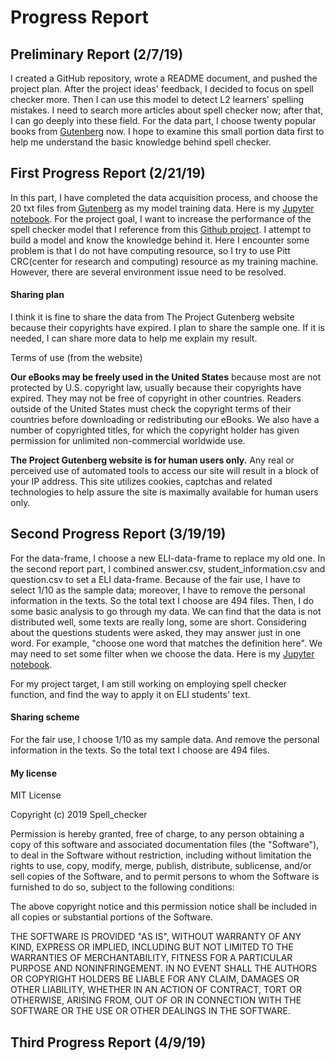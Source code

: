 # Progress Report

## Preliminary Report (2/7/19)
I created a GitHub repository, wrote a README document, and pushed the project plan. After the project ideas' feedback, I decided to focus on spell checker more. Then I can use this model to detect L2 learners' spelling mistakes. I need to search more articles about spell checker now; after that, I can go deeply into these field. For the data part, I choose twenty popular books from [Gutenberg](http://www.gutenberg.org) now. I hope to examine this small portion data first to help me understand the basic knowledge behind spell checker.

## First Progress Report (2/21/19)
In this part, I have completed the data acquisition process, and choose the 20 txt files from [Gutenberg](http://www.gutenberg.org) as my model training data. Here is my [Jupyter notebook](https://github.com/Data-Science-for-Linguists-2019/Spell-Checker/blob/master/spell_checker_main.ipynb). For the project goal, I want to increase the performance of the spell checker model that I reference from this [Github project](https://github.com/Currie32/Spell-Checker). I attempt to build a model and know the knowledge behind it. Here I encounter some problem is that I do not have computing resource, so I try to use Pitt CRC(center for research and computing) resource as my training machine. However, there are several environment issue need to be resolved.

#### Sharing plan
I think it is fine to share the data from The Project Gutenberg website because their copyrights have expired. I plan to share the sample one. If it is needed, I can share more data to help me explain my result.

Terms of use (from the website)

**Our eBooks may be freely used in the United States** because most are not protected by U.S. copyright law, usually because their copyrights have expired. They may not be free of copyright in other countries. Readers outside of the United States must check the copyright terms of their countries before downloading or redistributing our eBooks. We also have a number of copyrighted titles, for which the copyright holder has given permission for unlimited non-commercial worldwide use.

**The Project Gutenberg website is for human users only.** Any real or perceived use of automated tools to access our site will result in a block of your IP address. This site utilizes cookies, captchas and related technologies to help assure the site is maximally available for human users only.

## Second Progress Report (3/19/19)

For the data-frame, I choose a new ELI-data-frame to replace my old one. In the second report part, I combined answer.csv, student_information.csv and  question.csv to set a ELI data-frame. Because of the fair use, I have to select 1/10 as the sample data; moreover, I have to remove the personal information in the texts. So the total text I choose are 494 files. Then, I do some basic analysis to go through my data. We can find that the data is not distributed well, some texts are really long, some are short. Considering about the questions students were asked, they may answer just in one word. For example, "choose one word that matches the definition here". We may need to set some filter when we choose the data. Here is my [Jupyter notebook](https://github.com/Data-Science-for-Linguists-2019/Spell-Checker/blob/master/ELI_data_frame.ipynb).

For my project target, I am still working on employing spell checker function, and find the way to apply it on ELI students' text.

#### Sharing scheme
For the fair use, I choose 1/10 as my sample data. And remove the personal information in the texts. So the total text I choose are 494 files.

#### My license
MIT License

Copyright (c) 2019 Spell_checker

Permission is hereby granted, free of charge, to any person obtaining a copy
of this software and associated documentation files (the "Software"), to deal
in the Software without restriction, including without limitation the rights
to use, copy, modify, merge, publish, distribute, sublicense, and/or sell
copies of the Software, and to permit persons to whom the Software is
furnished to do so, subject to the following conditions:

The above copyright notice and this permission notice shall be included in all
copies or substantial portions of the Software.

THE SOFTWARE IS PROVIDED "AS IS", WITHOUT WARRANTY OF ANY KIND, EXPRESS OR
IMPLIED, INCLUDING BUT NOT LIMITED TO THE WARRANTIES OF MERCHANTABILITY,
FITNESS FOR A PARTICULAR PURPOSE AND NONINFRINGEMENT. IN NO EVENT SHALL THE
AUTHORS OR COPYRIGHT HOLDERS BE LIABLE FOR ANY CLAIM, DAMAGES OR OTHER
LIABILITY, WHETHER IN AN ACTION OF CONTRACT, TORT OR OTHERWISE, ARISING FROM,
OUT OF OR IN CONNECTION WITH THE SOFTWARE OR THE USE OR OTHER DEALINGS IN THE
SOFTWARE.











## Third Progress Report (4/9/19)
